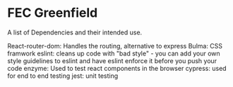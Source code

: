 # FEC Greenfield

A list of Dependencies and their intended use.

React-router-dom: Handles the routing, alternative to express
Bulma: CSS framwork 
eslint: cleans up code with "bad style" - you can add your own style guidelines to eslint and have eslint enforce it before you push your code
enzyme: Used to test react components in the browser
cypress: used for end to end testing
jest: unit testing
